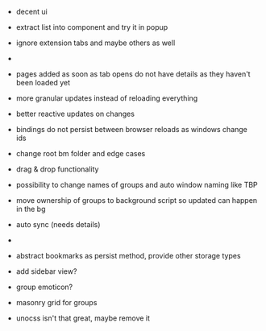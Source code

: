 - decent ui

- extract list into component and try it in popup
- ignore extension tabs and maybe others as well
- 
- pages added as soon as tab opens do not have details as they haven't been loaded yet
- more granular updates instead of reloading everything
- better reactive updates on changes
- bindings do not persist between browser reloads as windows change ids

- change root bm folder and edge cases
- drag & drop functionality
- possibility to change names of groups and auto window naming like TBP

- move ownership of groups to background script so updated can happen in the bg
- auto sync (needs details)
- 
- abstract bookmarks as persist method, provide other storage types
- add sidebar view?
- group emoticon?

- masonry grid for groups
- unocss isn't that great, maybe remove it